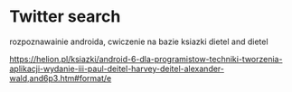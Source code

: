# Twitter search

rozpoznawainie androida, cwiczenie na bazie ksiazki dietel and dietel

https://helion.pl/ksiazki/android-6-dla-programistow-techniki-tworzenia-aplikacji-wydanie-iii-paul-deitel-harvey-deitel-alexander-wald,and6p3.htm#format/e